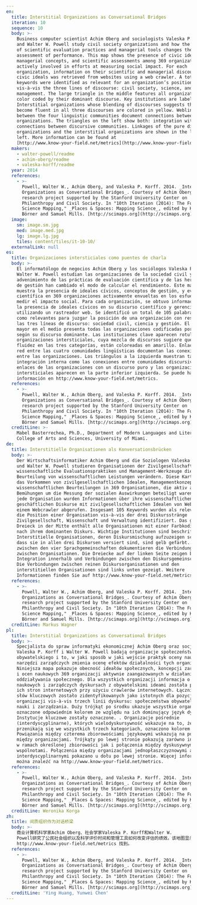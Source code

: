 ```yaml
---
en:
  title: Interstitial Organizations as Conversational Bridges
  iteration: 10
  sequence: 10
  body: >-
    Business computer scientist Achim Oberg and sociologists Valeska P. Korff
    and Walter W. Powell study civil society organizations and how the entrance
    of scientific evaluation practices and managerial tools changes the
    assessment of performance. This map shows the presence of civic ideals,
    managerial concepts, and scientific assessments among 369 organizations
    actively involved in efforts at measuring social impact. For each
    organization, information on their scientific and managerial discourses with
    civic ideals was retrieved from websites using a web crawler. A total of 105
    keywords were identified as relevant for an organization’s position
    vis-à-vis the three lines of discourse: civil society, science, and
    management. The large triangle in the middle features all organizations
    color coded by their dominant discourse. Key institutions are labelled.
    Interstitial organizations whose blending of discourses suggests they have
    become fluent in all three discourses are colored in yellow. Weblinks
    between the four linguistic communities document connections between
    organizations. The triangles on the left show both: integration within and
    connections between discursive communities. Linkages of the pure discourse
    organizations and the interstitial organizations are shown in the lower
    left. More information can be found at
    [http://www.know-your-field.net/metrics](http://www.know-your-field.net/metrics).
  makers:
    - walter-powell/readme
    - achim-oberg/readme
    - valeska-korff/readme
  year: 2014
  references:
    - >-
      Powell, Walter W., Achim Oberg, and Valeska P. Korff. 2014. _Interstitial
      Organizations as Conversational Bridges_. Courtesy of Achim Oberg from a
      research project supported by the Stanford University Center on
      Philanthropy and Civil Society. In "10th Iteration (2014): The Future of
      Science Mapping," _Places & Spaces: Mapping Science_, edited by Katy
      Börner and Samuel Mills. [http://scimaps.org](http://scimaps.org)
  image:
    sm: image.sm.jpg
    med: image.med.jpg
    lg: image.lg.jpg
    tiles: content/tiles/it-10-10/
  externalLink: null
es:
  title: Organizaciones intersticiales como puentes de charla
  body: >-
    El informatólogo de negocios Achim Oberg y los sociólogos Valeska P. Korff y
    Walter W. Powell estudian las organizaciones de la sociedad civil y cómo el
    advenimiento de las prácticas de evaluación científica y de las herramientas
    de gestión han cambiado el modo de calcular el rendimiento. Este mapa
    muestra la presencia de ideales cívicos, conceptos de gestión, y evaluación
    científica en 369 organizaciones activamente envueltas en los esfuerzos para
    medir el impacto social. Para cada organización, se obtuvo información sobre
    la presencia de ideales cívicos en su discurso científico y gerencial
    utilizando un rastreador web. Se identificó un total de 105 palabras clave
    como relevantes para juzgar la posición de una organización con respecto a
    las tres líneas de discurso: sociedad civil, ciencia y gestión. El triángulo
    mayor en el medio presenta todas las organizaciones codificadas por color
    según su discurso dominante. Las instituciones clave aparecen rotuladas. Las
    organizaciones intersticiales, cuya mezcla de discursos sugiere que existe
    fluidez en las tres categorías, están coloreadas en amarillo. Enlaces en la
    red entre las cuatro comunidades lingüísticas documentan las conexiones
    entre las organizaciones. Los triángulos a la izquierda muestran tanto la
    integración interna como las conexiones entre comunidades discursivas. Los
    enlaces de las organizaciones con un discurso puro y las organizaciones
    intersticiales aparecen en la parte inferior izquierda. Se puede hallar más
    información en http://www.know-your-field.net/metrics.
  references:
    - >-
      Powell, Walter W., Achim Oberg, and Valeska P. Korff. 2014. _Interstitial
      Organizations as Conversational Bridges_. Courtesy of Achim Oberg from a
      research project supported by the Stanford University Center on
      Philanthropy and Civil Society. In "10th Iteration (2014): The Future of
      Science Mapping," _Places & Spaces: Mapping Science_, edited by Katy
      Börner and Samuel Mills. [http://scimaps.org](http://scimaps.org)
  creditLine: >-
    Mabel Basterrechea, Ph.D., Department of Modern Languages and Literatures,
    College of Arts and Sciences, University of Miami.
de:
  title: Interstitielle Organisationen als Konversationsbrücken
  body: >-
    Der Wirtschaftsinformatiker Achim Oberg und die Soziologen Valeska P. Korff
    und Walter W. Powell studieren Organisationen der Zivilgesellschaft und, wie
    wissenschaftliche Evaluationspraktiken und Management-Werkzeuge die
    Beurteilung von wissenschaftlichen Leistungen verändern. Diese Karte zeigt
    das Vorkommen von zivilgesellschaftlichen Idealen, Managementkonzepten und
    wissenschaftlichen Beurteilungen in 369 Organisationen, die aktiv an den
    Bemühungen um die Messung der sozialen Auswirkungen beteiligt waren. Für
    jede Organisation wurden Informationen über ihre wissenschaftlichen und
    geschäftlichen Diskurse mit zivilgesellschaftlichen Idealen von Websites mit
    einem Webcrawler abgerufen. Insgesamt 105 Keywords wurden als relevant für
    die Position einer Organisation vis-à-vis der drei Diskursstränge
    Zivilgesellschaft, Wissenschaft und Verwaltung identifiziert. Das große
    Dreieck in der Mitte enthält alle Organisationen mit einer Farbkodierung je
    nach ihrem dominanten Diskurs. Wichtige Institutionen sind beschriftet.
    Interstitielle Organisationen, deren Diskursmischung aufzuzeigen scheint,
    dass sie in allen drei Diskursen versiert sind, sind gelb gefärbt. Weblinks
    zwischen den vier Sprachgemeinschaften dokumentieren die Verbindungen
    zwischen Organisationen. Die Dreiecke auf der linken Seite zeigen beides:
    Integration innerhalb und Verbindungen zwischen den Diskursgemeinschaften.
    Die Verbindungen zwischen reinen Diskursorganisationen und den
    interstitiellen Organisationen sind links unten gezeigt. Weitere
    Informationen finden Sie auf http://www.know-your-field.net/metrics.
  references:
    - >-
      Powell, Walter W., Achim Oberg, and Valeska P. Korff. 2014. _Interstitial
      Organizations as Conversational Bridges_. Courtesy of Achim Oberg from a
      research project supported by the Stanford University Center on
      Philanthropy and Civil Society. In "10th Iteration (2014): The Future of
      Science Mapping," _Places & Spaces: Mapping Science_, edited by Katy
      Börner and Samuel Mills. [http://scimaps.org](http://scimaps.org)
  creditLine: Markus Wagner
pl:
  title: Interstitial Organizations as Conversational Bridges
  body: >-
    Specjalista do spraw informatyki ekonomicznej Achim Oberg oraz socjologowie
    Valeska P. Korff i Walter W. Powell badają organizacje społeczeństwa
    obywatelskiego i to, w jaki sposób w jaki wejście praktyk oceny naukowej do
    narzędzi zarządczych zmienia ocenę efektów działalności tych organizacji.
    Niniejsza mapa pokazuje obecność ideałów społecznych, koncepcji zarządzania
    i ocen naukowych 369 organizacji aktywnie zaangażowanych w działania pomiaru
    oddziaływania społecznego. Dla wszystkich organizacji informacja o ich
    naukowych i zarządczych dyskursach z obywatelskimi ideami została pobrana z
    ich stron internetowych przy użyciu crawlerów internetowych. Łącznie 105
    słów kluczowych zostało zidentyfikowanych jako istotnych dla pozycji danej
    organizacji vis-à-vis trzech linii dyskursu: społeczeństwa obywatelskiego,
    nauki i zarządzania. Duży trójkąt po środku ukazuje wszystkie organizacje,
    oznaczone odpowiednim kolorem ze względu na ich dominujący język dyskursu.
    Instytucje kluczowe zostały oznaczone. . Organizacje pośrednie
    (interdyscyplinarne), których wielodyskursywność wskazuje na to, że
    przenikają się we wszystkich trzech kategoriach, oznaczono kolorem żółtym.
    Powiązania między czterema zbiorowościami językowymi wskazują na powiązania
    między organizacjami. Trójkąty po lewej stronie pokazują zarówno integrację
    w ramach określonej zbiorowości jak i połączenia między dyskusywnymi
    wspólnotami. Połączenia między organizacjami jednopłaszczyznowymi a
    interdyscyplinarnymi pokazano u dołu po lewej stronie. Więcej informacji
    można znaleźć na http://www.know-your-field.net/metrics.
  references:
    - >-
      Powell, Walter W., Achim Oberg, and Valeska P. Korff. 2014. _Interstitial
      Organizations as Conversational Bridges_. Courtesy of Achim Oberg from a
      research project supported by the Stanford University Center on
      Philanthropy and Civil Society. In "10th Iteration (2014): The Future of
      Science Mapping," _Places & Spaces: Mapping Science_, edited by Katy
      Börner and Samuel Mills. [http://scimaps.org](http://scimaps.org)
  creditLine: Weronika Korga
zh:
  title: 间质组织作为对话桥梁
  body: >-
    商业计算机科学家Achim Oberg、社会学家Valeska P. Korff和Walter W.
    Powell研究了公民社会组织以及科学评价时间和管理工具如何改变评估的绩效。该地图显示了369个致力于衡量社会影响的机构在公民理念、管理观念和科学评估中的表现，对于每一个组织而言，通过网络爬虫检索网页获得有关它们科学与管理的论述中涉及公民理念的信息。共有105个关键词被认为与三线相对面表述中组织的位置相关：公民社会、科学和管理，中间的大三角形依照主导内容表征了所有组织编码的颜色。图中对重要的机构做了标记，标记为黄色的是间质组织，它的表述中混合着不同的表述，这意味着它们已经实现所有三种表述。四种语言社区之间的友情链接记录了不同组织之间的关系，左侧的三角形显示了离散社区内部的集成和社区之间的联系。纯粹话语组织和间质组织之间的联系在左下角显示。更多信息可在
    http://www.know-your-field.net/metrics 找到。
  references:
    - >-
      Powell, Walter W., Achim Oberg, and Valeska P. Korff. 2014. _Interstitial
      Organizations as Conversational Bridges_. Courtesy of Achim Oberg from a
      research project supported by the Stanford University Center on
      Philanthropy and Civil Society. In "10th Iteration (2014): The Future of
      Science Mapping," _Places & Spaces: Mapping Science_, edited by Katy
      Börner and Samuel Mills. [http://scimaps.org](http://scimaps.org)
  creditLine: 'Ying Huang, Yunwei Chen'
---
```

